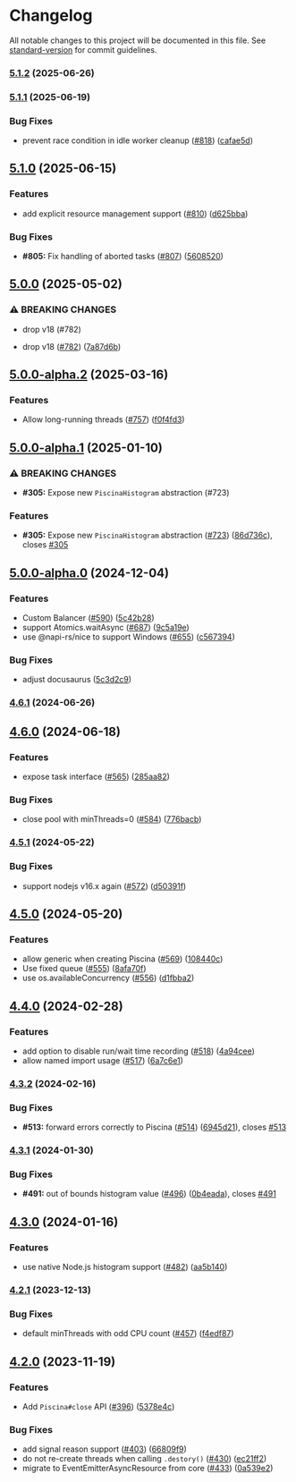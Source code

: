 # Changelog

All notable changes to this project will be documented in this file. See [standard-version](https://github.com/conventional-changelog/standard-version) for commit guidelines.

### [5.1.2](https://github.com/piscinajs/piscina/compare/v5.1.1...v5.1.2) (2025-06-26)

### [5.1.1](https://github.com/piscinajs/piscina/compare/v5.1.0...v5.1.1) (2025-06-19)


### Bug Fixes

* prevent race condition in idle worker cleanup ([#818](https://github.com/piscinajs/piscina/issues/818)) ([cafae5d](https://github.com/piscinajs/piscina/commit/cafae5d17340fa07e03bdb39a801fa4733dfb14f))

## [5.1.0](https://github.com/piscinajs/piscina/compare/v5.0.0...v5.1.0) (2025-06-15)


### Features

* add explicit resource management support ([#810](https://github.com/piscinajs/piscina/issues/810)) ([d625bba](https://github.com/piscinajs/piscina/commit/d625bbaf17536ba0a5654383206e4126b01db557))


### Bug Fixes

* **#805:** Fix handling of aborted tasks ([#807](https://github.com/piscinajs/piscina/issues/807)) ([5608520](https://github.com/piscinajs/piscina/commit/5608520bd7d812b253a0373d50572005ab863195))

## [5.0.0](https://github.com/piscinajs/piscina/compare/v5.0.0-alpha.2...v5.0.0) (2025-05-02)


### ⚠ BREAKING CHANGES

* drop v18 (#782)

* drop v18 ([#782](https://github.com/piscinajs/piscina/issues/782)) ([7a87d6b](https://github.com/piscinajs/piscina/commit/7a87d6b16844943ebb237de6bd8285baa81bba0b))

## [5.0.0-alpha.2](https://github.com/piscinajs/piscina/compare/v5.0.0-alpha.1...v5.0.0-alpha.2) (2025-03-16)


### Features

* Allow long-running threads ([#757](https://github.com/piscinajs/piscina/issues/757)) ([f0f4fd3](https://github.com/piscinajs/piscina/commit/f0f4fd39d50dac47b411a2a7aee1ac2d744f0e2f))

## [5.0.0-alpha.1](https://github.com/piscinajs/piscina/compare/v5.0.0-alpha.0...v5.0.0-alpha.1) (2025-01-10)


### ⚠ BREAKING CHANGES

* **#305:** Expose new `PiscinaHistogram` abstraction (#723)

### Features

* **#305:** Expose new `PiscinaHistogram` abstraction ([#723](https://github.com/piscinajs/piscina/issues/723)) ([86d736c](https://github.com/piscinajs/piscina/commit/86d736cf4c239d20e1a403d11a82b7ead0611aa8)), closes [#305](https://github.com/piscinajs/piscina/issues/305)

## [5.0.0-alpha.0](https://github.com/piscinajs/piscina/compare/v4.6.1...v5.0.0-alpha.0) (2024-12-04)


### Features

* Custom Balancer ([#590](https://github.com/piscinajs/piscina/issues/590)) ([5c42b28](https://github.com/piscinajs/piscina/commit/5c42b28942f39399ea4aad39dd1f4367959c1e8f))
* support Atomics.waitAsync ([#687](https://github.com/piscinajs/piscina/issues/687)) ([9c5a19e](https://github.com/piscinajs/piscina/commit/9c5a19ea491b159b82f23512811555a5c4aa2d3f))
* use @napi-rs/nice to support Windows ([#655](https://github.com/piscinajs/piscina/issues/655)) ([c567394](https://github.com/piscinajs/piscina/commit/c56739465000f455fcf7abc2f83501054cab22a4))


### Bug Fixes

* adjust docusaurus ([5c3d2c9](https://github.com/piscinajs/piscina/commit/5c3d2c90ff0a00f338d194b20efdc6772d8e01e3))

### [4.6.1](https://github.com/piscinajs/piscina/compare/v4.6.0...v4.6.1) (2024-06-26)

## [4.6.0](https://github.com/piscinajs/piscina/compare/v4.5.2...v4.6.0) (2024-06-18)


### Features

* expose task interface ([#565](https://github.com/piscinajs/piscina/issues/565)) ([285aa82](https://github.com/piscinajs/piscina/commit/285aa82b45cfb1f33210812c441c83a44c78ed34))


### Bug Fixes

* close pool with minThreads=0 ([#584](https://github.com/piscinajs/piscina/issues/584)) ([776bacb](https://github.com/piscinajs/piscina/commit/776bacbebbc7f3adcde767a7dfada574da58bfe6))

### [4.5.1](https://github.com/piscinajs/piscina/compare/v4.5.0...v4.5.1) (2024-05-22)


### Bug Fixes

* support nodejs v16.x again ([#572](https://github.com/piscinajs/piscina/issues/572)) ([d50391f](https://github.com/piscinajs/piscina/commit/d50391fe93a6319c2a554f34d39cce0c946564ec))

## [4.5.0](https://github.com/piscinajs/piscina/compare/v4.4.0...v4.5.0) (2024-05-20)


### Features

* allow generic when creating Piscina ([#569](https://github.com/piscinajs/piscina/issues/569)) ([108440c](https://github.com/piscinajs/piscina/commit/108440c5586bad0be376c65a56836875fce5bef9))
* Use fixed queue ([#555](https://github.com/piscinajs/piscina/issues/555)) ([8afa70f](https://github.com/piscinajs/piscina/commit/8afa70faaefeb7ed87516af06aad5924a4dbe7f0))
* use os.availableConcurrency ([#556](https://github.com/piscinajs/piscina/issues/556)) ([d1fbba2](https://github.com/piscinajs/piscina/commit/d1fbba2cae4c189b822672bb63f50b7381cbb6ab))

## [4.4.0](https://github.com/piscinajs/piscina/compare/v4.3.2...v4.4.0) (2024-02-28)


### Features

* add option to disable run/wait time recording ([#518](https://github.com/piscinajs/piscina/issues/518)) ([4a94cee](https://github.com/piscinajs/piscina/commit/4a94cee847395a0395cce68743332009214243f2))
* allow named import usage ([#517](https://github.com/piscinajs/piscina/issues/517)) ([6a7c6e1](https://github.com/piscinajs/piscina/commit/6a7c6e170b19d1c6285c0230ad02f1a259fc69a3))

### [4.3.2](https://github.com/piscinajs/piscina/compare/v4.3.1...v4.3.2) (2024-02-16)


### Bug Fixes

* **#513:** forward errors correctly to Piscina ([#514](https://github.com/piscinajs/piscina/issues/514)) ([6945d21](https://github.com/piscinajs/piscina/commit/6945d21d47b72dfa801e0309948fea9fbf708c91)), closes [#513](https://github.com/piscinajs/piscina/issues/513)

### [4.3.1](https://github.com/piscinajs/piscina/compare/v4.3.0...v4.3.1) (2024-01-30)


### Bug Fixes

* **#491:** out of bounds histogram value ([#496](https://github.com/piscinajs/piscina/issues/496)) ([0b4eada](https://github.com/piscinajs/piscina/commit/0b4eada2485a0f722f5b6d39d657fd51975df0f3)), closes [#491](https://github.com/piscinajs/piscina/issues/491)

## [4.3.0](https://github.com/piscinajs/piscina/compare/v4.2.1...v4.3.0) (2024-01-16)


### Features

* use native Node.js histogram support ([#482](https://github.com/piscinajs/piscina/issues/482)) ([aa5b140](https://github.com/piscinajs/piscina/commit/aa5b1408e33420e7c29725381d7824b0b40d26e8))

### [4.2.1](https://github.com/piscinajs/piscina/compare/v4.2.0...v4.2.1) (2023-12-13)


### Bug Fixes

* default minThreads with odd CPU count ([#457](https://github.com/piscinajs/piscina/issues/457)) ([f4edf87](https://github.com/piscinajs/piscina/commit/f4edf87c8c4883e06ab70e99a8a5050eded89c5d))

## [4.2.0](https://github.com/piscinajs/piscina/compare/v4.1.0...v4.2.0) (2023-11-19)


### Features

* Add `Piscina#close` API ([#396](https://github.com/piscinajs/piscina/issues/396)) ([5378e4c](https://github.com/piscinajs/piscina/commit/5378e4cf9143587d9457d3cef6b88aa9653749bd))


### Bug Fixes

* add signal reason support ([#403](https://github.com/piscinajs/piscina/issues/403)) ([66809f9](https://github.com/piscinajs/piscina/commit/66809f94868b4b4597401e10252e1285fabc63c2))
* do not re-create threads when calling `.destory()` ([#430](https://github.com/piscinajs/piscina/issues/430)) ([ec21ff2](https://github.com/piscinajs/piscina/commit/ec21ff28f90a4d5e001ba694fe3dcd6abec3f553))
* migrate to EventEmitterAsyncResource from core ([#433](https://github.com/piscinajs/piscina/issues/433)) ([0a539e2](https://github.com/piscinajs/piscina/commit/0a539e23e7c413cc33631f1adb32ab28b468297b))
